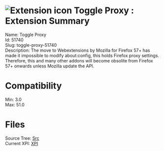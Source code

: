 # ![Extension icon](https://addons.thunderbird.net/static/img/addon-icons/default-64.png) Toggle Proxy : Extension Summary

Name: Toggle Proxy  
Id: 51740  
Slug: toggle-proxy-51740  
Description: The move to Webextensions by Mozilla for Firefox 57+ has made it impossible to modify about:config, this holds Firefox proxy settings. Therefore, this and many other addons will become obsolite from Firefox 57+ onwards unless Mozilla update the API.
  

# Compatibility
Min: 3.0  
Max: 51.0  

# Files

Source Tree: [Src](C:/Dev/Thunderbird/ThunderKdB/xall/xOther/51740-toggle-proxy-51740/src)  
Current XPI: [XPI](C:/Dev/Thunderbird/ThunderKdB/xall/xOther/51740-toggle-proxy-51740/xpi)  



